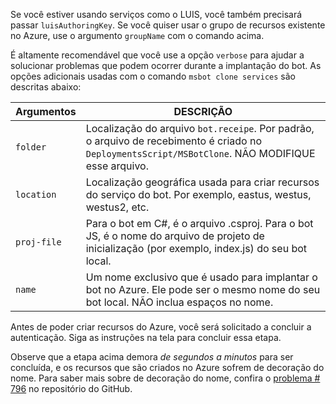 Se você estiver usando serviços como o LUIS, você também precisará passar `luisAuthoringKey`. Se você quiser usar o grupo de recursos existente no Azure, use o argumento `groupName` com o comando acima.

É altamente recomendável que você use a opção `verbose` para ajudar a solucionar problemas que podem ocorrer durante a implantação do bot. As opções adicionais usadas com o comando `msbot clone services` são descritas abaixo:

| Argumentos    | DESCRIÇÃO |
|--------------|-------------|
| `folder`     | Localização do arquivo `bot.receipe`. Por padrão, o arquivo de recebimento é criado no `DeploymentsScript/MSBotClone`. NÃO MODIFIQUE esse arquivo.|
| `location`   | Localização geográfica usada para criar recursos do serviço do bot. Por exemplo, eastus, westus, westus2, etc.|
| `proj-file`  | Para o bot em C#, é o arquivo .csproj. Para o bot JS, é o nome do arquivo de projeto de inicialização (por exemplo, index.js) do seu bot local.|
| `name`       | Um nome exclusivo que é usado para implantar o bot no Azure. Ele pode ser o mesmo nome do seu bot local. NÃO inclua espaços no nome.|

Antes de poder criar recursos do Azure, você será solicitado a concluir a autenticação. Siga as instruções na tela para concluir essa etapa.

Observe que a etapa acima demora _de segundos a minutos_ para ser concluída, e os recursos que são criados no Azure sofrem de decoração do nome. Para saber mais sobre de decoração do nome, confira o [problema # 796](https://github.com/Microsoft/botbuilder-tools/issues/796) no repositório do GitHub.
